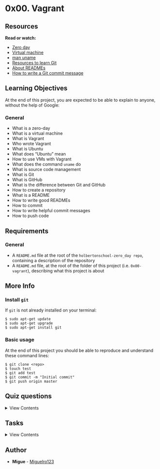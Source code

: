 # 0x00. Vagrant

## Resources

**Read or watch:**

- [Zero day](https://en.wikipedia.org/wiki/Zero-day_(computing))
- [Virtual machine](https://en.wikipedia.org/wiki/Virtual_machine)
- [man uname](https://linux.die.net/man/1/uname)
- [Resources to learn Git](https://try.github.io/)
- [About READMEs](https://help.github.com/en/github/creating-cloning-and-archiving-repositories/about-readmes)
- [How to write a Git commit message](https://chris.beams.io/posts/git-commit/#seven-rules)

## Learning Objectives

At the end of this project, you are expected to be able to explain to anyone, without the help of Google:

### General

- What is a zero-day
- What is a virtual machine
- What is Vagrant
- Who wrote Vagrant
- What is Ubuntu
- What does “Ubuntu” mean
- How to use VMs with Vagrant
- What does the command `uname` do
- What is source code management
- What is Git
- What is GitHub
- What is the difference between Git and GitHub
- How to create a repository
- What is a README
- How to write good READMEs
- How to commit
- How to write helpful commit messages
- How to push code

## Requirements

### General

- A `README.md` file at the root of the `holbertonschool-zero_day repo`, containing a description of the repository
- A `README.md` file, at the root of the folder of this project (i.e. `0x00-vagrant`), describing what this project is about

## More Info

### Install `git`

If `git` is not already installed on your terminal:

```
$ sudo apt-get update
$ sudo apt-get upgrade
$ sudo apt-get install git
```

### Basic usage

At the end of this project you should be able to reproduce and understand these command lines:
```
$ git clone <repo>
$ touch test
$ git add test
$ git commit -m "Initial commit"
$ git push origin master
```

## Quiz questions

<details>
<summary>View Contents</summary>
  
### Question #0
What is a virtual machine?

-[ ] A set of servers for software development
-[ ] A system for developing virtual reality
-[x] An emulation of a computer system

### Question #1
Ubuntu is a ____ distribution.

-[ ] Windows
-[x] Linux
-[ ] MacOS

### Question #2
What is the difference between Git and GitHub?

-[x] Git is a version control tool; GitHub is an online service built around the Git tool
-[ ] GitHub is a version control tool; Git is an online service built around the GitHub tool
-[ ] There is no difference, they have the same functionality

### Question #3
Which of the following is a helpful commit message?

-[ ] “Fix code”
-[ ] “Can someone review this commit?”
-[x] “Fix incorrect parsing of user input”

### Question #4
You wrote your first script but it does not execute properly. In order to solve this problem, what’s the first thing you should do?

-[ ] Ask a peer
-[ ] Ask a TA
-[x] Read the documentation

</details>

## Tasks

<details>
<summary>View Contents</summary>
  
### [0. Create and setup your Git and Github account](./README.md)

Git is installed on the iMacs provided by Holberton, but if you’re using another computer, you might have to [install it](https://git-scm.com/book/en/v2/Getting-Started-Installing-Git) yourself.

- Configure your basic info (name, email) on your local machine – they will be part of your commits. [Tips](https://git-scm.com/book/en/v2/Getting-Started-First-Time-Git-Setup)
On [Github.com](https://github.com/):

- Using the graphic interface on the website, create your first repository
* Name: `holbertonschool-zero_day`
* Description: `I'm now a Holberton Student, this is my first repository as a full-stack engineer`
* Public repo
* `No README`, `.gitignore`, or license
On your computer, open a terminal and do the following:

- Navigate to your home directory. [Tips](https://linuxconfig.org/single-linux-command-to-return-to-home-directory)
Create a directory `holbertonschool-zero_day`. [Tips](https://help.ubuntu.com/community/Beginners/BashScripting)
Navigate to this new directory. [Tips](https://askubuntu.com/questions/232442/how-do-i-navigate-between-directories-in-terminal)
Initialize git and add the remote origin
Create a file `README.md` with Emacs (or other command line editors) and write a small [Markdown](https://wordpress.com/support/markdown-quick-reference/) text to present this project. **This file is mandatory in all Holberton School projects**
- Add this new file to git, commit the change with this message “My first commit” and push to the remote server / origin (Note: You will probably need to set your login/password to push to the remote server)
Good job!

You pushed your first file in your **first repository of the first task of your first Holberton School project**.

**Repo:**

* GitHub repository: `holbertonschool-zero_day`
* File: `README.md`

### 1. [Hello Ubuntu](./0-hello_ubuntu)

Inside the `holbertonschool-zero_day` repo, create a new directory called `0x00-vagrant`. Add a `README.md` file to this directory.

`ssh` into your Ubuntu VM. What does the command `uname` print when you run it without any option?

Type your answer into a file in the `0x00-vagrant` directory and push it to GitHub. Name your file accordingly as shown below.

**Repo:**

* GitHub repository: `holbertonschool-zero_day`
* Directory: `0x00-vagrant`
* File: `0-hello_ubuntu`

</details>

## Author

- **Migue** - [Miguelro123](https://github.com/Miguelro123)
